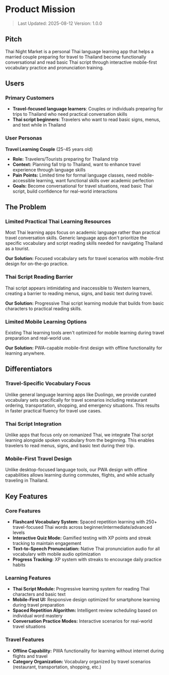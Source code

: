 # Product Mission

> Last Updated: 2025-08-12
> Version: 1.0.0

## Pitch

Thai Night Market is a personal Thai language learning app that helps a married couple preparing for travel to Thailand become functionally conversational and read basic Thai script through interactive mobile-first vocabulary practice and pronunciation training.

## Users

### Primary Customers

- **Travel-focused language learners**: Couples or individuals preparing for trips to Thailand who need practical conversation skills
- **Thai script beginners**: Travelers who want to read basic signs, menus, and text while in Thailand

### User Personas

**Travel Learning Couple** (25-45 years old)
- **Role:** Travelers/Tourists preparing for Thailand trip
- **Context:** Planning fall trip to Thailand, want to enhance travel experience through language skills
- **Pain Points:** Limited time for formal language classes, need mobile-accessible learning, want functional skills over academic perfection
- **Goals:** Become conversational for travel situations, read basic Thai script, build confidence for real-world interactions

## The Problem

### Limited Practical Thai Learning Resources

Most Thai learning apps focus on academic language rather than practical travel conversation skills. Generic language apps don't prioritize the specific vocabulary and script reading skills needed for navigating Thailand as a tourist.

**Our Solution:** Focused vocabulary sets for travel scenarios with mobile-first design for on-the-go practice.

### Thai Script Reading Barrier

Thai script appears intimidating and inaccessible to Western learners, creating a barrier to reading menus, signs, and basic text during travel.

**Our Solution:** Progressive Thai script learning module that builds from basic characters to practical reading skills.

### Limited Mobile Learning Options

Existing Thai learning tools aren't optimized for mobile learning during travel preparation and real-world use.

**Our Solution:** PWA-capable mobile-first design with offline functionality for learning anywhere.

## Differentiators

### Travel-Specific Vocabulary Focus

Unlike general language learning apps like Duolingo, we provide curated vocabulary sets specifically for travel scenarios including restaurant ordering, transportation, shopping, and emergency situations. This results in faster practical fluency for travel use cases.

### Thai Script Integration

Unlike apps that focus only on romanized Thai, we integrate Thai script learning alongside spoken vocabulary from the beginning. This enables travelers to read menus, signs, and basic text during their trip.

### Mobile-First Travel Design

Unlike desktop-focused language tools, our PWA design with offline capabilities allows learning during commutes, flights, and while actually traveling in Thailand.

## Key Features

### Core Features

- **Flashcard Vocabulary System:** Spaced repetition learning with 250+ travel-focused Thai words across beginner/intermediate/advanced levels
- **Interactive Quiz Mode:** Gamified testing with XP points and streak tracking to maintain engagement
- **Text-to-Speech Pronunciation:** Native Thai pronunciation audio for all vocabulary with mobile audio optimization
- **Progress Tracking:** XP system with streaks to encourage daily practice habits

### Learning Features

- **Thai Script Module:** Progressive learning system for reading Thai characters and basic text
- **Mobile-First UI:** Responsive design optimized for smartphone learning during travel preparation
- **Spaced Repetition Algorithm:** Intelligent review scheduling based on individual word mastery
- **Conversation Practice Modes:** Interactive scenarios for real-world travel situations

### Travel Features

- **Offline Capability:** PWA functionality for learning without internet during flights and travel
- **Category Organization:** Vocabulary organized by travel scenarios (restaurant, transportation, shopping, etc.)